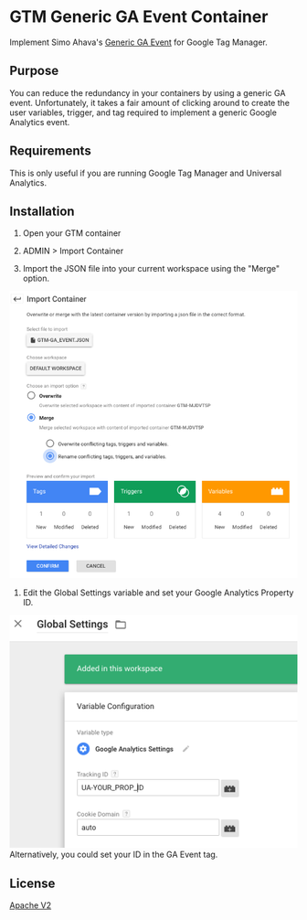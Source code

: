 # GTM Generic GA Event Container
Implement Simo Ahava's [Generic GA Event](https://www.simoahava.com/analytics/create-a-generic-event-tag/) for Google Tag Manager.

## Purpose
You can reduce the redundancy in your containers by using a generic GA event. Unfortunately, it takes a fair amount of clicking around to create the user variables, trigger, and tag required to implement a generic Google Analytics event.

## Requirements
This is only useful if you are running Google Tag Manager and Universal Analytics.

## Installation
1. Open your GTM container

1. ADMIN > Import Container

1. Import the JSON file into your current workspace using the "Merge" option.
  
  ![New Tag](screenshots/import.png "Import Settings")

1. Edit the Global Settings variable and set your Google Analytics Property ID.

  ![New Tag](screenshots/global_settings.png "Import Settings")
Alternatively, you could set your ID in the GA Event tag.

## License
[Apache V2](http://www.apache.org/licenses/)
